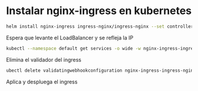 # Instalar nginx-ingress en kubernetes

```bash
helm install nginx-ingress ingress-nginx/ingress-nginx --set controller.publishService.enabled=true
```

Espera que levante el LoadBalancer y se refleja la IP

```bash
kubectl --namespace default get services -o wide -w nginx-ingress-ingress-nginx-controller
```

Elimina el validador del ingress

```bash
ubectl delete validatingwebhookconfiguration nginx-ingress-ingress-nginx-admission
```

Aplica y despluega el ingress